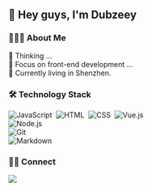 ## 👋 Hey guys, I'm Dubzeey 

### 👨🏻‍💻 About Me

💬 Thinking ...\
🤔 Focus on front-end development ...\
🌱 Currently living in Shenzhen.

### 🛠 Technology Stack 

![JavaScript](https://img.shields.io/badge/-JavaScript-000?style=flat&logo=javascript)&nbsp;
![HTML](https://img.shields.io/badge/-HTML-000?style=flat&logo=HTML5)&nbsp;
![CSS](https://img.shields.io/badge/-CSS-000?style=flat&logo=CSS3&logoColor=1572B6)&nbsp;
![Vue.js](https://img.shields.io/badge/-Vue-000?style=flat&logo=adobe-photoshop)\
![Node.js](https://img.shields.io/badge/-Node.js-000?style=flat&logo=node.js)&nbsp;\
![Git](https://img.shields.io/badge/-Git-000?style=flat&logo=git)\
![Markdown](https://img.shields.io/badge/-Markdown-000?style=flat&logo=markdown)&nbsp;


### 🤝🏻 Connect
<a href="https://mail.qq.com/">
  <img src="https://img.shields.io/badge/%E9%82%AE%E7%AE%B1-747354662@qq.com-green"/>
</a>
